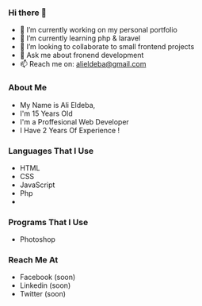 ### Hi there 👋

- 🔭 I’m currently working on my personal portfolio
- 🌱 I’m currently learning php & laravel
- 👯 I’m looking to collaborate to small frontend projects
- 💬 Ask me about fronend development
- 📫 Reach me on: alieldeba@gmail.com

### About Me
- My Name is Ali Eldeba,
- I'm 15 Years Old
- I'm a Proffesional Web Developer
- I Have 2 Years Of Experience !

### Languages That I Use
- HTML
- CSS
- JavaScript
- Php
- 
### Programs That I Use
- Photoshop

### Reach Me At
- Facebook (soon)
- Linkedin (soon)
- Twitter (soon)
